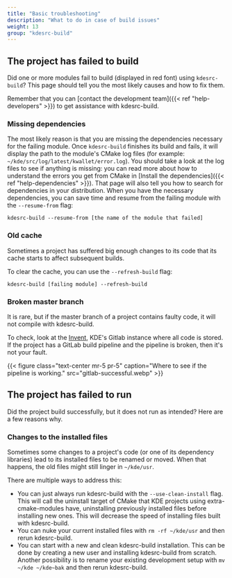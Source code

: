 ```yaml
---
title: "Basic troubleshooting"
description: "What to do in case of build issues"
weight: 13
group: "kdesrc-build"
---
```


## The project has failed to build

Did one or more modules fail to build (displayed in red font) using `kdesrc-build`?
This page should tell you the most likely causes and how to fix them.

Remember that you can [contact the development team]({{< ref "help-developers" >}}) to get assistance with kdesrc-build.

### Missing dependencies

The most likely reason is that you are missing the dependencies necessary for the failing module.
Once `kdesrc-build` finishes its build and fails, it will display the path to the module's CMake log files (for example: `~/kde/src/log/latest/kwallet/error.log`).
You should take a look at the log files to see if anything is missing: you can read more about how to understand the errors you get from CMake in [Install the dependencies]({{< ref "help-dependencies" >}}).
That page will also tell you how to search for dependencies in your distribution.
When you have the necessary dependencies, you can save time and resume from the failing module with the `--resume-from` flag:

```
kdesrc-build --resume-from [the name of the module that failed]
```

### Old cache

Sometimes a project has suffered big enough changes to its code that its cache starts to affect subsequent builds.

To clear the cache, you can use the `--refresh-build` flag:

```
kdesrc-build [failing module] --refresh-build
```

### Broken master branch

It is rare, but if the master branch of a project contains faulty code, it will not compile with kdesrc-build.

To check, look at the [Invent](https://invent.kde.org), KDE's Gitlab instance where all code is stored.
If the project has a GitLab build pipeline and the pipeline is broken, then it's not your fault.

{{< figure class="text-center mr-5 pr-5" caption="Where to see if the pipeline is working." src="gitlab-successful.webp" >}}

## The project has failed to run

Did the project build successfully, but it does not run as intended?
Here are a few reasons why.

### Changes to the installed files

Sometimes some changes to a project's code (or one of its dependency libraries) lead to its installed files to be renamed or moved.
When that happens, the old files might still linger in `~/kde/usr`.

There are multiple ways to address this:

* You can just always run kdesrc-build with the `--use-clean-install` flag. This will call the uninstall target of CMake that KDE projects using extra-cmake-modules have, uninstalling previously installed files before installing new ones. This will decrease the speed of installing files built with kdesrc-build.
* You can nuke your current installed files with `rm -rf ~/kde/usr` and then rerun kdesrc-build.
* You can start with a new and clean kdesrc-build installation. This can be done by creating a new user and installing kdesrc-build from scratch. Another possibility is to rename your existing development setup with `mv ~/kde ~/kde~bak` and then rerun kdesrc-build.

